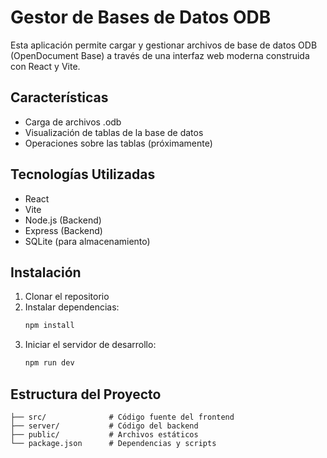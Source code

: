 # Gestor de Bases de Datos ODB

Esta aplicación permite cargar y gestionar archivos de base de datos ODB (OpenDocument Base) a través de una interfaz web moderna construida con React y Vite.

## Características

- Carga de archivos .odb
- Visualización de tablas de la base de datos
- Operaciones sobre las tablas (próximamente)

## Tecnologías Utilizadas

- React
- Vite
- Node.js (Backend)
- Express (Backend)
- SQLite (para almacenamiento)

## Instalación

1. Clonar el repositorio
2. Instalar dependencias:
   ```bash
   npm install
   ```
3. Iniciar el servidor de desarrollo:
   ```bash
   npm run dev
   ```

## Estructura del Proyecto

```
├── src/              # Código fuente del frontend
├── server/           # Código del backend
├── public/           # Archivos estáticos
└── package.json      # Dependencias y scripts
``` 